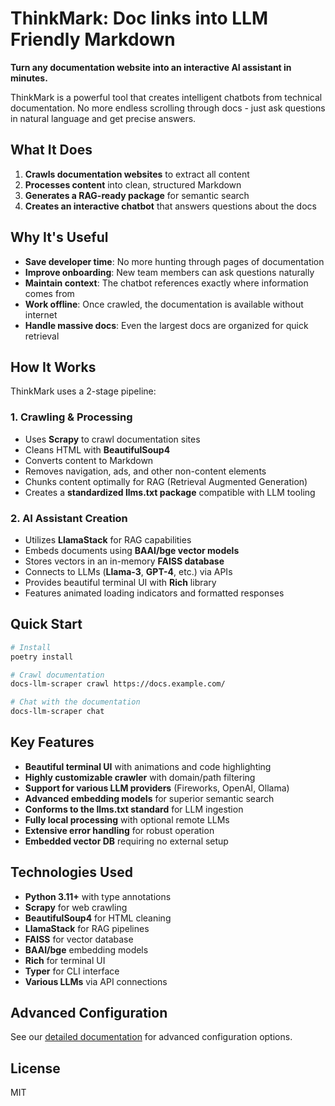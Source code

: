 # ThinkMark: Doc links into LLM Friendly Markdown

**Turn any documentation website into an interactive AI assistant in minutes.**

ThinkMark is a powerful tool that creates intelligent chatbots from technical documentation. No more endless scrolling through docs - just ask questions in natural language and get precise answers.

## What It Does

1. **Crawls documentation websites** to extract all content
2. **Processes content** into clean, structured Markdown
3. **Generates a RAG-ready package** for semantic search
4. **Creates an interactive chatbot** that answers questions about the docs

## Why It's Useful

- **Save developer time**: No more hunting through pages of documentation
- **Improve onboarding**: New team members can ask questions naturally
- **Maintain context**: The chatbot references exactly where information comes from
- **Work offline**: Once crawled, the documentation is available without internet
- **Handle massive docs**: Even the largest docs are organized for quick retrieval

## How It Works

ThinkMark uses a 2-stage pipeline:

### 1. Crawling & Processing
- Uses **Scrapy** to crawl documentation sites
- Cleans HTML with **BeautifulSoup4**
- Converts content to Markdown
- Removes navigation, ads, and other non-content elements
- Chunks content optimally for RAG (Retrieval Augmented Generation)
- Creates a **standardized llms.txt package** compatible with LLM tooling

### 2. AI Assistant Creation
- Utilizes **LlamaStack** for RAG capabilities
- Embeds documents using **BAAI/bge vector models**
- Stores vectors in an in-memory **FAISS database**
- Connects to LLMs (**Llama-3**, **GPT-4**, etc.) via APIs
- Provides beautiful terminal UI with **Rich** library
- Features animated loading indicators and formatted responses

## Quick Start

```bash
# Install
poetry install

# Crawl documentation
docs-llm-scraper crawl https://docs.example.com/

# Chat with the documentation
docs-llm-scraper chat
```

## Key Features

- **Beautiful terminal UI** with animations and code highlighting
- **Highly customizable crawler** with domain/path filtering
- **Support for various LLM providers** (Fireworks, OpenAI, Ollama)
- **Advanced embedding models** for superior semantic search
- **Conforms to the llms.txt standard** for LLM ingestion
- **Fully local processing** with optional remote LLMs
- **Extensive error handling** for robust operation
- **Embedded vector DB** requiring no external setup

## Technologies Used

- **Python 3.11+** with type annotations
- **Scrapy** for web crawling
- **BeautifulSoup4** for HTML cleaning
- **LlamaStack** for RAG pipelines
- **FAISS** for vector database
- **BAAI/bge** embedding models
- **Rich** for terminal UI
- **Typer** for CLI interface
- **Various LLMs** via API connections

## Advanced Configuration

See our [detailed documentation](https://github.com/yourusername/ThinkMark/wiki) for advanced configuration options.

## License

MIT
